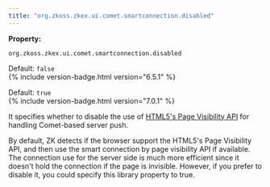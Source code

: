```yaml
---
title: "org.zkoss.zkex.ui.comet.smartconnection.disabled"
---
```


**Property:**

`org.zkoss.zkex.ui.comet.smartconnection.disabled`

Default:  `false`  
{% include version-badge.html version="6.5.1" %}

Default:  `true`  
{% include version-badge.html version="7.0.1" %}

It specifies whether to disable the use of [HTML5's Page Visibility API](http://www.w3.org/TR/page-visibility/) for handling Comet-based
server push.

By default, ZK detects if the browser support the HTML5's Page
Visibility API, and then use the smart connection by page visibility API
if available. The connection use for the server side is much more
efficient since it doesn't hold the connection if the page is invisible.
However, if you prefer to disable it, you could specify this library
property to true.
